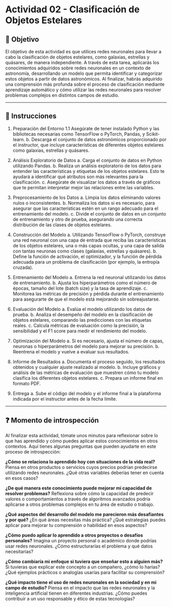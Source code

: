 # **Actividad 02 - Clasificación de Objetos Estelares**

## 🎯 **Objetivo**
El objetivo de esta actividad es que utilices redes neuronales para llevar a cabo la clasificación de objetos estelares, como galaxias, estrellas y quásares, de manera independiente. A través de esta tarea, aplicarás los conocimientos adquiridos sobre redes neuronales en un contexto de astronomía, desarrollando un modelo que permita identificar y categorizar estos objetos a partir de datos astronómicos. Al finalizar, habrás adquirido una comprensión más profunda sobre el proceso de clasificación mediante aprendizaje automático y cómo utilizar las redes neuronales para resolver problemas complejos en distintos campos de estudio.

---

## 📑 Instrucciones
1.	Preparación del Entorno
1.1	Asegúrate de tener instalado Python y las bibliotecas necesarias como TensorFlow o PyTorch, Pandas, y Scikit-learn.
b.	Descarga el conjunto de datos astronómicos proporcionado por el instructor, que incluye características de diferentes objetos estelares como galaxias, estrellas y quásares.

2.	Análisis Exploratorio de Datos
a.	Carga el conjunto de datos en Python utilizando Pandas.
b.	Realiza un análisis exploratorio de los datos para entender las características y etiquetas de los objetos estelares. Esto te ayudará a identificar qué atributos son más relevantes para la clasificación.
c.	Asegúrate de visualizar los datos a través de gráficos que te permitan interpretar mejor las relaciones entre las variables.

3.	Preprocesamiento de los Datos
a.	Limpia los datos eliminando valores nulos o inconsistentes.
b.	Normaliza los datos si es necesario, para asegurar que las características estén en un rango adecuado para el entrenamiento del modelo.
c.	Divide el conjunto de datos en un conjunto de entrenamiento y otro de prueba, asegurando una correcta distribución de las clases de objetos estelares.

4.	Construcción del Modelo
a.	Utilizando TensorFlow o PyTorch, construye una red neuronal con una capa de entrada que reciba las características de los objetos estelares, una o más capas ocultas, y una capa de salida con tantas neuronas como clases (galaxias, estrellas y quásares).
b.	Define la función de activación, el optimizador, y la función de pérdida adecuada para un problema de clasificación (por ejemplo, la entropía cruzada).

5.	Entrenamiento del Modelo
a.	Entrena la red neuronal utilizando los datos de entrenamiento.
b.	Ajusta los hiperparámetros como el número de épocas, tamaño del lote (batch size) y la tasa de aprendizaje.
c.	Monitorea las métricas de precisión y pérdida durante el entrenamiento para asegurarte de que el modelo está mejorando sin sobreajustarse.

6.	Evaluación del Modelo
a.	Evalúa el modelo utilizando los datos de prueba.
b.	Analiza el desempeño del modelo en la clasificación de objetos estelares, comparando las predicciones con las etiquetas reales.
c.	Calcula métricas de evaluación como la precisión, la sensibilidad y el F1 score para medir el rendimiento del modelo.

7.	Optimización del Modelo
a.	Si es necesario, ajusta el número de capas, neuronas o hiperparámetros del modelo para mejorar su precisión.
b.	Reentrena el modelo y vuelve a evaluar sus resultados.

8.	Informe de Resultados
a.	Documenta el proceso seguido, los resultados obtenidos y cualquier ajuste realizado al modelo.
b.	Incluye gráficos y análisis de las métricas de evaluación que muestren cómo tu modelo clasifica los diferentes objetos estelares.
c.	Prepara un informe final en formato PDF.

9.	Entrega
a.	Sube el código del modelo y el informe final a la plataforma indicada por el instructor antes de la fecha límite.


---

## ❓ **Momento de introspección**

Al finalizar esta actividad, tómate unos minutos para reflexionar sobre lo que has aprendido y cómo puedes aplicar estos conocimientos en otros contextos. Aquí tienes algunas preguntas que pueden ayudarte en este proceso de introspección:

**¿Cómo se relaciona lo aprendido hoy con situaciones de la vida real?**
Piensa en otros productos o servicios cuyos precios podrían predecirse utilizando redes neuronales. ¿Qué otras variables deberías tener en cuenta en esos casos?

**¿De qué manera este conocimiento puede mejorar mi capacidad de resolver problemas?**
Reflexiona sobre cómo la capacidad de predecir valores o comportamientos a través de algoritmos avanzados podría aplicarse a otros problemas complejos en tu área de estudio o trabajo.

**¿Qué aspectos del desarrollo del modelo me parecieron más desafiantes y por qué?**
¿En qué áreas necesitas más práctica? ¿Qué estrategias puedes aplicar para mejorar tu comprensión o habilidad en esos aspectos?

**¿Cómo puedo aplicar lo aprendido a otros proyectos o desafíos personales?**
Imagina un proyecto personal o académico donde podrías usar redes neuronales. ¿Cómo estructurarías el problema y qué datos necesitarías?

**¿Cómo cambiaría mi enfoque si tuviera que enseñar esto a alguien más?**
 Si tuvieras que explicar este concepto a un compañero, ¿cómo lo harías? ¿Qué ejemplos prácticos o analogías usarías para facilitar su comprensión?

**¿Qué impacto tiene el uso de redes neuronales en la sociedad y en mi campo de estudio?**
Piensa en el impacto que las redes neuronales y la inteligencia artificial tienen en diferentes industrias. ¿Cómo puedes contribuir a un uso responsable y ético de estas tecnologías?





